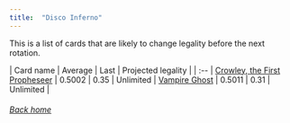 ```yaml
---
title:  "Disco Inferno"
---
```


This is a list of cards that are likely to change legality before the next rotation.

| Card name | Average | Last | Projected legality |
| :-- |
[Crowley, the First Propheseer](https://db.ygoprodeck.com/card/?search=Crowley,%20the%20First%20Propheseer) | 0.5002 | 0.35 | Unlimited |
[Vampire Ghost](https://db.ygoprodeck.com/card/?search=Vampire%20Ghost) | 0.5011 | 0.31 | Unlimited |

###### [Back home](index)